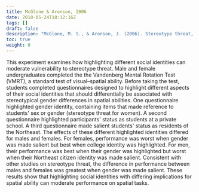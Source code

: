 ```yaml
---
title: McGlone & Aronson, 2006
date: 2018-05-24T18:12:16Z
tags: []
draft: false
description: "McGlone, M. S., & Aronson, J. (2006). Stereotype threat, identity salience, and spatial reasoning. *Journal of Applied Developmental Psychology, 27,* 486-493."
toc: true
weight: 0
---
```


This experiment examines how highlighting different social identities can moderate vulnerability to stereotype threat. Male and female undergraduates completed the the Vandenberg Mental Rotation Test (VMRT), a standard test of visual–spatial ability. Before taking the test, students completed questionnaires designed to highlight different aspects of their social identities that should differentially be associated with stereotypical gender differences in spatial abilities. One questionnaire highlighted gender identity, containing items that made reference to students' sex or gender (stereotype threat for women). A second questionnaire highlighted participants' status as students at a private school. A third questionnaire made salient students' status as residents of the Northeast. The effects of these different highlighted identities differed for males and females. For females, performance was worst when gender was made salient but best when college identity was highlighted. For men, their performance was best when their gender was highlighted but worst when their Northeast citizen identity was made salient. Consistent with other studies on stereotype threat, the difference in performance between males and females was greatest when gender was made salient. These results show that highlighting social identities with differing implications for spatial ability can moderate performance on spatial tasks.
